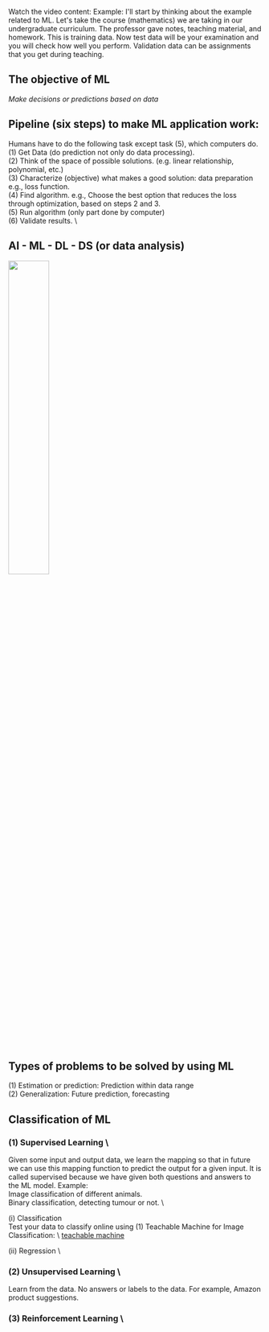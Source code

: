 Watch the video content:
Example: I'll start by thinking about the example related to ML. Let's take the course (mathematics) we are taking in our undergraduate curriculum. The professor gave notes, teaching material, and homework. This is training data. Now test data will be your examination and you will check how well you perform. Validation data can be assignments that you get during teaching.

## The objective of ML
_Make decisions or predictions based on data_

## Pipeline (six steps) to make ML application work:
Humans have to do the following task except task (5), which computers do. \
(1) Get Data (do prediction not only do data processing). \
(2) Think of the space of possible solutions. (e.g. linear relationship, polynomial, etc.) \
(3) Characterize (objective) what makes a good solution: data preparation e.g., loss function.\
(4) Find algorithm. e.g., Choose the best option that reduces the loss through optimization, based on steps 2 and 3. \
(5) Run algorithm (only part done by computer) \
(6) Validate results. \


## AI - ML - DL - DS (or data analysis)
<img src="https://github.com/makeabhishek/ML_learning_from_beginning/assets/47937684/c0613bc6-1764-45db-ad0b-47fbe7c1b428" width=40% height=40%>

## Types of problems to be solved by using ML
(1) Estimation or prediction: Prediction within data range \
(2) Generalization: Future prediction, forecasting

## Classification of ML
### (1) Supervised Learning \
Given some input and output data, we learn the mapping so that in future we can use this mapping function to predict the output for a given input. It is called supervised because we have given both questions and answers to the ML model.
Example: \
Image classification of different animals. \
Binary classification, detecting tumour or not. \


(i) Classification \
Test your data to classify online using (1) Teachable Machine for Image Classification: \ 
[teachable machine]([https://website-name.com](https://teachablemachine.withgoogle.com/train/image) 'Classification')

(ii) Regression \


### (2) Unsupervised Learning \
Learn from the data. No answers or labels to the data. For example, Amazon product suggestions.

### (3) Reinforcement Learning \

